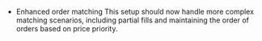 
- Enhanced order matching
This setup should now handle more complex matching scenarios, including partial fills and maintaining the order of orders based on price priority.